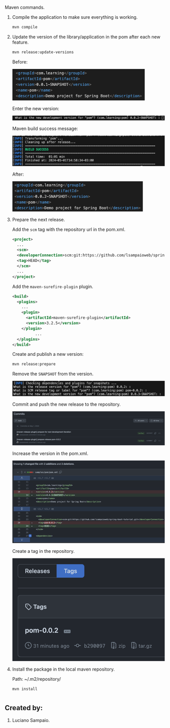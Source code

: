 Maven commands.

1. Compile the application to make sure everything is working.

    ```bash
    mvn compile
    ```

1. Update the version of the library/application in the pom after each new feature.

    ```bash
    mvn release:update-versions
    ```

    Before:

    ![02-version-0-0-1-snapshot](../images/maven/02-version-0-0-1-snapshot.png "02-version-0-0-1-snapshot")

    Enter the new version:

    ![01-choose-version](../images/maven/01-choose-version.png "01-choose-version")

    Maven build success message:

    ![04-version-0-0-2-snapshot-build](../images/maven/04-version-0-0-2-snapshot-build.png "04-version-0-0-2-snapshot-build")

    After:

    ![03-version-0-0-2-snapshot](../images/maven/03-version-0-0-2-snapshot.png "03-version-0-0-2-snapshot")

1. Prepare the next release.

    Add the `scm` tag with the repository url in the pom.xml.
    ```xml
    <project>
      ...
      <scm>
      <developerConnection>scm:git:https://github.com/lsampaioweb/spring-boot-tutorial.git</developerConnection>
      <tag>HEAD</tag>
      </scm>
      ...
    </project>
    ```

    Add the `maven-surefire-plugin` plugin.
    ```xml
    <build>
      <plugins>
        ...
        <plugin>
          <artifactId>maven-surefire-plugin</artifactId>
          <version>3.2.5</version>
        </plugin>
              ...
      </plugins>
    </build>
    ```

    Create and publish a new version:

    ```bash
    mvn release:prepare
    ```

    Remove the `SNAPSHOT` from the version.

    ![05-new-release](../images/maven/05-new-release.png "05-new-release")


    Commit and push the new release to the repository.

    ![06-commits](../images/maven/06-commits.png "06-commits")

    Increase the version in the pom.xml.

    ![07-commits-new-version](../images/maven/07-commits-new-version.png "07-commits-new-version")

    Create a tag in the repository.

    ![08-new-tag](../images/maven/08-new-tag.png "08-new-tag")


1. Install the package in the local maven repository.

    Path: ~/.m2/repository/
    ```bash
    mvn install
    ```

#
## Created by:

1. Luciano Sampaio.
